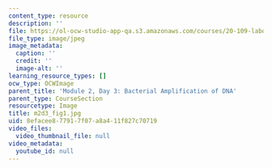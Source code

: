 ```yaml
---
content_type: resource
description: ''
file: https://ol-ocw-studio-app-qa.s3.amazonaws.com/courses/20-109-laboratory-fundamentals-in-biological-engineering-spring-2010/8efacee877917f07a8a411f827c70719_m2d3_fig1.jpg
file_type: image/jpeg
image_metadata:
  caption: ''
  credit: ''
  image-alt: ''
learning_resource_types: []
ocw_type: OCWImage
parent_title: 'Module 2, Day 3: Bacterial Amplification of DNA'
parent_type: CourseSection
resourcetype: Image
title: m2d3_fig1.jpg
uid: 8efacee8-7791-7f07-a8a4-11f827c70719
video_files:
  video_thumbnail_file: null
video_metadata:
  youtube_id: null
---
```

